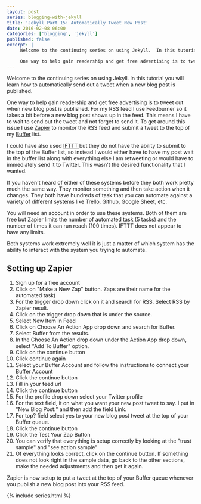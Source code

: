 ```yaml
---
layout: post
series: blogging-with-jekyll
title: 'Jekyll Part 15: Automatically Tweet New Post'
date: 2016-02-08 06:00
categories: ['blogging', 'jekyll']
published: false
excerpt: |
     Welcome to the continuing series on using Jekyll.  In this tutorial you will learn how to automatically send out a tweet when a new blog post is published.

     One way to help gain readership and get free advertising is to tweet out when new blog post is published.  
---
```


Welcome to the continuing series on using Jekyll.  In this tutorial you will learn how to automatically send out a tweet when a new blog post is published.

One way to help gain readership and get free advertising is to tweet out when new blog post is published.   For my RSS feed I use Feedburner so it takes a bit before a new blog post shows up in the feed.  This means I have to wait to send out the tweet and not forget to send it.  To get around this issue I use [Zapier](http://zapier.com) to monitor the RSS  feed and submit a tweet to the top of my [Buffer](http://buffer.com)  list.  

I could have also used [IFTTT ](http://ifttt.com)  but they do not have the ability to submit to the top of the Buffer list, so instead I would either have to have my post wait in the buffer list along with everything else I am retweeting or would have to immediately send it to Twitter.   This wasn't the desired functionality that I wanted.

If you haven't heard of either of these systems before they both work pretty much the same way.   They monitor something and then take action when it changes.  They both have hundreds of task that you can automate against  a variety of different systems like Trello, Github, Google Sheet, etc.

You will need an account in order to use these systems.  Both of them are free but Zapier limits the number of automated task (5 tasks) and the number of times it can run reach   (100 times).  IFTTT does not appear to have any limits. 

Both systems work extremely well it is just a matter of which system has the ability to interact with the system you trying to automate. 
 
## Setting up Zapier 

1. Sign up for a free account 
2. Click on "Make  a New Zap" button.  Zaps are their name for the automated task)
3. For the trigger drop down click on it and search for RSS.  Select RSS by Zapier result.  
4. Click on the trigger drop down  that is under the source.  
5. Select New Item In Feed 
6. Click on Choose An Action App drop down and search for Buffer.  
7. Select Buffer from the results.  
8. In the Choose An Action drop down under the Action App drop down, select "Add To Buffer" option. 
9. Click on the continue button
10. Click continue again 
11. Select your Buffer Account  and follow the instructions to connect your Buffer Account 
12. Click the continue button 
13. Fill in your feed url 
14. Click the continue button 
15. For the profile drop down select  your Twitter profile  
16. For the text field, it on what you want your new post tweet to say. I put in "New Blog Post:" and then add the field Link. 
18. For top? field select yes to your new blog post tweet at the top of your Buffer queue.
19. Click the continue button 
20. Click the Test Your Zap  Button  
21. You can verify that everything is setup correctly by looking at the "trust sample" and "see action sample"
22. Of everything looks correct, click on the continue button.  If something does not look right in the sample data, go back to the other sections, make the needed adjustments and then get it again. 

Zapier is now setup to put a tweet at the top of your Buffer queue whenever you publish a new blog post into your RSS feed.

{% include series.html %}
